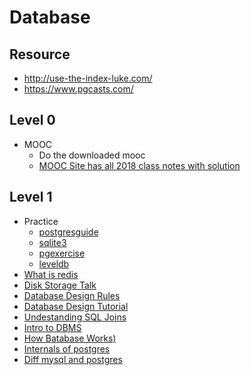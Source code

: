 # Database

## Resource
- http://use-the-index-luke.com/
- https://www.pgcasts.com/
## Level 0
- MOOC
    - Do the downloaded mooc
    - [MOOC Site has all 2018 class notes with solution](http://www.cs186berkeley.net/home/section-notes)
## Level 1
- Practice
    - [postgresguide](http://www.postgresguide.com/)
    - [sqlite3](http://tech.marksblogg.com/sqlite3-tutorial-and-guide.html)
    - [pgexercise](https://pgexercises.com/)
    - [leveldb](https://skipperkongen.dk/2013/02/14/having-a-look-at-leveldb/)
- [What is redis](https://matt.sh/what-is-redis)
- [Disk Storage Talk](https://www.youtube.com/watch?v=e1wbQPbFZdk)
- [Database Design Rules](https://www.codeproject.com/articles/359654/important-database-designing-rules-which-i-fo)
- [Database Design Tutorial](http://en.tekstenuitleg.net/articles/software/database-design-tutorial/intro.html)
- [Undestanding SQL Joins](https://blog.codinghorror.com/a-visual-explanation-of-sql-joins/)
- [Intro to DBMS](http://blog.dancrisan.com/a-tiny-intro-to-database-systems)
- [How Batabase Works)](http://coding-geek.com/how-databases-work/)
- [Internals of postgres](http://www.interdb.jp/pg/index.html)
- [Diff mysql and postgres](https://di.nmfay.com/postgres-vs-mysql)
